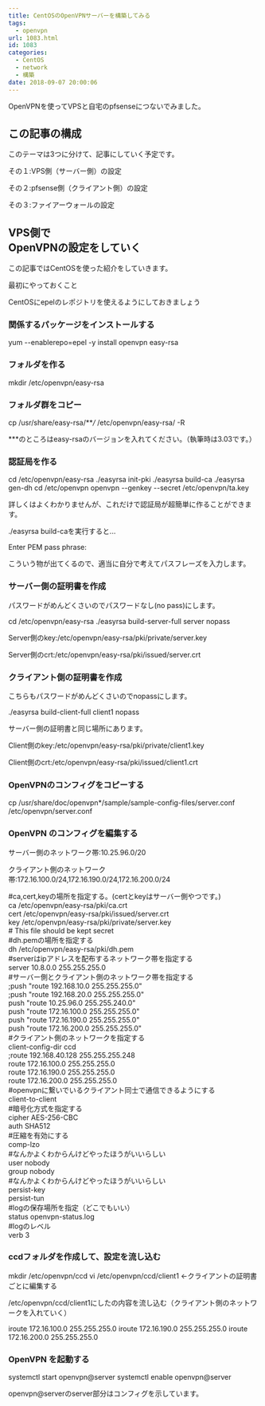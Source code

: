 ```yaml
---
title: CentOSのOpenVPNサーバーを構築してみる
tags:
  - openvpn
url: 1083.html
id: 1083
categories:
  - CentOS
  - network
  - 構築
date: 2018-09-07 20:00:06
---
```


OpenVPNを使ってVPSと自宅のpfsenseにつないでみました。

この記事の構成
-------

このテーマは3つに分けて、記事にしていく予定です。

その１:VPS側（サーバー側）の設定

その２:pfsense側（クライアント側）の設定

その３:ファイアーウォールの設定

VPS側で  
OpenVPNの設定をしていく
-----------------------

この記事ではCentOSを使った紹介をしていきます。

最初にやっておくこと

CentOSにepelのレポジトリを使えるようにしておきましょう

### 関係するパッケージをインストールする

yum --enablerepo=epel -y install openvpn easy-rsa

### フォルダを作る

mkdir /etc/openvpn/easy-rsa

### フォルダ群をコピー

cp /usr/share/easy-rsa/***/* /etc/openvpn/easy-rsa/ -R

***のところはeasy-rsaのバージョンを入れてください。（執筆時は3.03です。）

### 認証局を作る

cd /etc/openvpn/easy-rsa
./easyrsa init-pki
./easyrsa build-ca
./easyrsa gen-dh
cd /etc/openvpn
openvpn --genkey --secret /etc/openvpn/ta.key

詳しくはよくわかりませんが、これだけで認証局が超簡単に作ることができます。

./easyrsa build-caを実行すると...

Enter PEM pass phrase:

こういう物が出てくるので、適当に自分で考えてパスフレーズを入力します。

### サーバー側の証明書を作成

パスワードがめんどくさいのでパスワードなし(no pass)にします。

cd /etc/openvpn/easy-rsa
./easyrsa build-server-full server nopass

Server側のkey:/etc/openvpn/easy-rsa/pki/private/server.key

Server側のcrt:/etc/openvpn/easy-rsa/pki/issued/server.crt

### クライアント側の証明書を作成

こちらもパスワードがめんどくさいのでnopassにします。

./easyrsa build-client-full client1 nopass

サーバー側の証明書と同じ場所にあります。

Client側のkey:/etc/openvpn/easy-rsa/pki/private/client1.key

Client側のcrt:/etc/openvpn/easy-rsa/pki/issued/client1.crt

### OpenVPNのコンフィグをコピーする

cp /usr/share/doc/openvpn*/sample/sample-config-files/server.conf /etc/openvpn/server.conf

### OpenVPN のコンフィグを編集する

サーバー側のネットワーク帯:10.25.96.0/20

クライアント側のネットワーク帯:172.16.100.0/24,172.16.190.0/24,172.16.200.0/24

#ca,cert,keyの場所を指定する。(certとkeyはサーバー側やつです。)  
ca /etc/openvpn/easy-rsa/pki/ca.crt  
cert /etc/openvpn/easy-rsa/pki/issued/server.crt  
key /etc/openvpn/easy-rsa/pki/private/server.key  
\# This file should be kept secret   
#dh.pemの場所を指定する   
dh /etc/openvpn/easy-rsa/pki/dh.pem   
#serverはipアドレスを配布するネットワーク帯を指定する   
server 10.8.0.0 255.255.255.0   
#サーバー側とクライアント側のネットワーク帯を指定する   
;push "route 192.168.10.0 255.255.255.0"   
;push "route 192.168.20.0 255.255.255.0"   
push "route 10.25.96.0 255.255.240.0"   
push "route 172.16.100.0 255.255.255.0"   
push "route 172.16.190.0 255.255.255.0"   
push "route 172.16.200.0 255.255.255.0"   
#クライアント側のネットワークを指定する   
client-config-dir ccd   
;route 192.168.40.128 255.255.255.248   
route 172.16.100.0 255.255.255.0   
route 172.16.190.0 255.255.255.0   
route 172.16.200.0 255.255.255.0   
#openvpnに繋いでいるクライアント同士で通信できるようにする   
client-to-client   
#暗号化方式を指定する   
cipher AES-256-CBC   
auth SHA512   
#圧縮を有効にする   
comp-lzo  
#なんかよくわからんけどやったほうがいいらしい  
user nobody  
group nobody  
#なんかよくわからんけどやったほうがいいらしい  
persist-key  
persist-tun  
#logの保存場所を指定（どこでもいい）  
status openvpn-status.log  
#logのレベル  
verb 3 

### ccdフォルダを作成して、設定を流し込む

mkdir /etc/openvpn/ccd
vi /etc/openvpn/ccd/client1 <-クライアントの証明書ごとに編集する

/etc/openvpn/ccd/client1にしたの内容を流し込む（クライアント側のネットワークを入れていく）

iroute 172.16.100.0 255.255.255.0
iroute 172.16.190.0 255.255.255.0
iroute 172.16.200.0 255.255.255.0

### OpenVPN を起動する

systemctl start openvpn@server
systemctl enable openvpn@server

openvpn@serverのserver部分はコンフィグを示しています。

